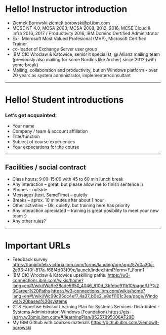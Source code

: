 # Hello! Instructor introduction
- Ziemek Borowski ziemek.borowski@pl.ibm.com
- MCSE NT 4.0, MCSA 2003, MCSA 2008, 2012, 2016, MCSE Cloud & Infra 2016, 2017 / Productivity 2016, IBM Domino Certified Administrator
- Ex-:  Microsoft Most Valued Profesional (MVP), Microsoft Certified Trainer
- co-leader of Exchange Server user group
- IBM CIC Wroclaw & Katowice, senior it specialist, @ Allianz mailing team (previously also mailing for some Nordics like Archer) since 2012 (with some break)
- Mailing, collaboration and productivity, but on Windows platform - over 20 years as system administrator, implementer/consultant
--- 
# Hello! Student introductions

### Let’s get acquainted:

- Your name
- Company / team & account affiliation
- Title/function
- Subject of course experiences
- Your expectations for the course
--- 
## Facilities  / social contract 
- Class hours: 9:00-15:00 with 45 to 60 min lunch break
- Any interaction – great, but please allow me to finish sentence :)
- Phones - outside
- Messages (text, SameTime) –  quietly 
- Breaks – aprox. 10 minutes after about 1 hour
- Other activities – Ok, quietly, but training here has priority
- Any interaction apreciated – training is great posibility to meet your new team :)
- Any other rules?
---
# Important URLs
* Feedback survey 
https://tapintofeb.victoria.ibm.com/forms/landing/org/app/57d0a30c-2a93-4f0f-817a-f68f4d03f99e/launch/index.html?form=F_Form1 
* IBM CIC Wrocław & Katowice upskilling paths: 
https://w3-connections.ibm.com/wikis/home?lang=en#!/wiki/Wa9e28ade5650_4046_810d_3bfebc911b10/page/UP%20Career%20Paths 
https://w3-connections.ibm.com/wikis/home?lang=en#!/wiki/Wc99c95dc4ef7_4a37_b0e2_e8df1101c3ea/page/Windows%20based%20systems 
* GTS Expertise Edvisor  Learning Plan for Systems Services: Distributed - Systems Administrator: Windows (Foundation) 
https://gts-learn.w3bmix.ibm.com/#/learningPlan/85257895006AF29D 
* My IBM Github with courses materials https://github.ibm.com/ziemowit-borowski
